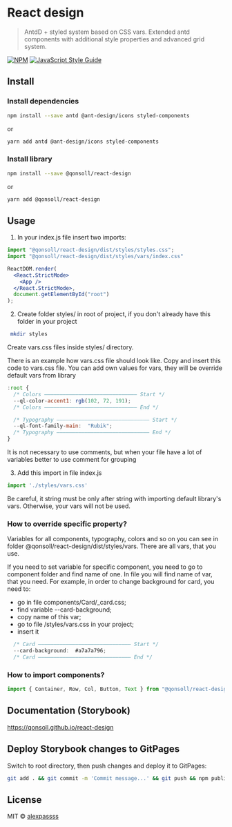 # React design

> AntdD + styled system based on CSS vars. Extended antd components with additional style properties and advanced grid system.

[![NPM](https://img.shields.io/npm/v/@qonsoll/react-design.svg)](https://www.npmjs.com/package/@qonsoll/react-design) [![JavaScript Style Guide](https://img.shields.io/badge/code_style-standard-brightgreen.svg)](https://standardjs.com)

## Install
### Install dependencies
```bash
npm install --save antd @ant-design/icons styled-components
```
or
```bash
yarn add antd @ant-design/icons styled-components
```
### Install library
```bash
npm install --save @qonsoll/react-design
```
or
```bash
yarn add @qonsoll/react-design
```
## Usage

1. In your index.js file insert two imports:
```jsx
import "@qonsoll/react-design/dist/styles/styles.css"; 
import "@qonsoll/react-design/dist/styles/vars/index.css"

ReactDOM.render(
  <React.StrictMode>
    <App />
  </React.StrictMode>,
  document.getElementById("root")
);
```
2. Create folder styles/ in root of project, if you don't already have this folder in your project
```bash 
 mkdir styles
```
Create vars.css files inside styles/ directory. 

There is an example how vars.css file should look like. Copy and insert this code to vars.css file. You can add own values for vars, they will be override default vars from library
```jsx
:root {
  /* Colors —————————————————————————————— Start */
  --ql-color-accent1: rgb(102, 72, 191);
  /* Colors —————————————————————————————— End */

  /* Typography —————————————————————————————— Start */
  --ql-font-family-main:  "Rubik";
  /* Typography —————————————————————————————— End */
}
```
It is not necessary to use comments, but when your file have a lot of variables better to use comment for grouping

3. Add this import in file index.js
```jsx
import './styles/vars.css'
```
Be careful, it string must be only after string with importing default library's vars. Otherwise, your vars will not be used. 
### How to override specific property?

Variables for all components, typography, colors and so on you can see in folder @qonsoll/react-design/dist/styles/vars. There are all vars, that you use. 

If you need to set variable for specific component, you need to go to component folder and find name of one. In file you will find name of var, that you need. 
For example, in order to change background for card, you need to: 
- go in file components/Card/_card.css;
- find variable --card-background;
- copy name of this var;
- go to file /styles/vars.css in your project;
- insert it
```jsx
  /* Card —————————————————————————————— Start */
  --card-background:  #a7a7a796;
  /* Card —————————————————————————————— End */
```
### How to import components?
```jsx
import { Container, Row, Col, Button, Text } from "@qonsoll/react-design"
```

## Documentation (Storybook)
https://qonsoll.github.io/react-design

## Deploy Storybook changes to GitPages
Switch to root directory, then push changes and deploy it to GitPages:
```bash
git add . && git commit -m 'Commit message...' && git push && npm publish && npm run deploy-storybook
```

## License

MIT © [alexpassss](https://github.com/alexpassss)
